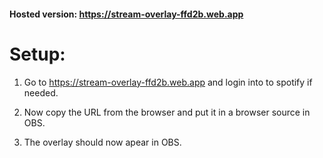 #### Hosted version: https://stream-overlay-ffd2b.web.app

# Setup:

1. Go to https://stream-overlay-ffd2b.web.app and login into to spotify if needed.

2. Now copy the URL from the browser and put it in a browser source in OBS.

3. The overlay should now apear in OBS.
